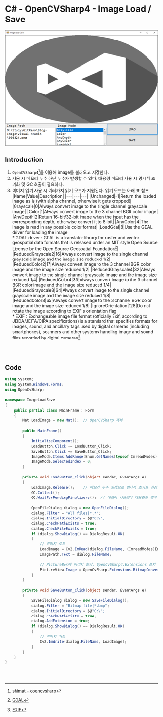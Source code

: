<h1 id="title">C# - OpenCVSharp4 - Image Load / Save</h1>

![image](ImageCapture.png)

<h2 id="intro">Introduction</h2>

1. `OpenCVSharp4`[^footnote1]을 이용해 image를 불러오고 저장한다.
2. 사용 시 메모리 누수 아닌 누수가 발생할 수 있다. 대용량 메모리 사용 시 명시적 초기화 및 GC 호출이 필요하다.
3. 이미지 읽기 사용 시 여러가지 읽기 모드가 지원된다. 읽기 모드는 아래 표 참조
    |Name|Value|Description|
    |---|---|---|
    |Unchanged|-1|Return the loaded image as is (with alpha channel, otherwise it gets cropped)|
    |Grayscale|0|Always convert image to the single channel grayscale image|
    |Color|1|Always convert image to the 3 channel BGR color image|
    |AnyDepth|2|Return 16-bit/32-bit image when the input has the corresponding depth, otherwise convert it to 8-bit|
    |AnyColor|4|The image is read in any possible color format|
    |LoadGdal|8|Use the GDAL driver for loading the image<br>* GDAL driver : GDAL is a translator library for raster and vector geospatial data formats that is released under an MIT style Open Source License by the Open Source Geospatial Foundation[^footnote2]|
    |ReducedGrayscale2|16|Always convert image to the single channel grayscale image and the image size reduced 1/2|
    |ReducedColor2|17|Always convert image to the 3 channel BGR color image and the image size reduced 1/2|
    |ReducedGrayscale4|32|Always convert image to the single channel grayscale image and the image size reduced 1/4|
    |ReducedColor4|33|Always convert image to the 3 channel BGR color image and the image size reduced 1/4|
    |ReducedGrayscale8|64|Always convert image to the single channel grayscale image and the image size reduced 1/8|
    |ReducedColor8|65|Always convert image to the 3 channel BGR color image and the image size reduced 1/8|
    |IgnoreOrientation|128|Do not rotate the image according to EXIF's orientation flag<br>* EXIF : Exchangeable image file format (officially Exif, according to JEIDA/JEITA/CIPA specifications) is a standard that specifies formats for images, sound, and ancillary tags used by digital cameras (including smartphones), scanners and other systems handling image and sound files recorded by digital cameras[^footnote3]|

<br><br>

<h2 id="code">Code</h2>

```csharp
using System;
using System.Windows.Forms;
using OpenCvSharp;

namespace ImageLoadSave
{
    public partial class MainFrame : Form
    {
        Mat LoadImage = new Mat();  // OpenCVSharp 객체

        public MainFrame()
        {
            InitializeComponent();
            LoadButton.Click += LoadButton_Click;
            SaveButton.Click += SaveButton_Click;
            ImageMode.Items.AddRange(Enum.GetNames(typeof(ImreadModes)));
            ImageMode.SelectedIndex = 0;
        }

        private void LoadButton_Click(object sender, EventArgs e)
        {
            LoadImage.Release();    // 메모리 누수 발생으로 명시적 초기화 권장
            GC.Collect();
            GC.WaitForPendingFinalizers();  // 메모리 사용량이 대용량인 경우 즉시 GC에서 메모리 수거하도록

            OpenFileDialog dialog = new OpenFileDialog();
            dialog.Filter = "All files|*.*";
            dialog.InitialDirectory = $@"C:\";
            dialog.CheckPathExists = true;
            dialog.CheckFileExists = true;
            if (dialog.ShowDialog() == DialogResult.OK)
            {
                // 이미지 로드
                LoadImage = Cv2.ImRead(dialog.FileName, (ImreadModes)Enum.Parse(typeof(ImreadModes), ImageMode.SelectedItem.ToString()));
                ImagePath.Text = dialog.FileName;

                // PictureBox에 이미지 할당. OpenCvSharp4.Extensions 설치 필요
                PictureView.Image = OpenCvSharp.Extensions.BitmapConverter.ToBitmap(LoadImage);
            }
        }

        private void SaveButton_Click(object sender, EventArgs e)
        {
            SaveFileDialog dialog = new SaveFileDialog();
            dialog.Filter = "Bitmap file|*.bmp";
            dialog.InitialDirectory = $@"C:\";
            dialog.CheckPathExists = true;
            dialog.AddExtension = true;
            if (dialog.ShowDialog() == DialogResult.OK)
            {
                // 이미지 저장
                Cv2.ImWrite(dialog.FileName, LoadImage);
            }
        }
    }
}
```

<br><br>

[^footnote1]: [shimat - opencvsharp](https://github.com/shimat/opencvsharp)

[^footnote2]: [GDAL](https://gdal.org/)

[^footnote3]: [EXIF](https://en.wikipedia.org/wiki/Exif)